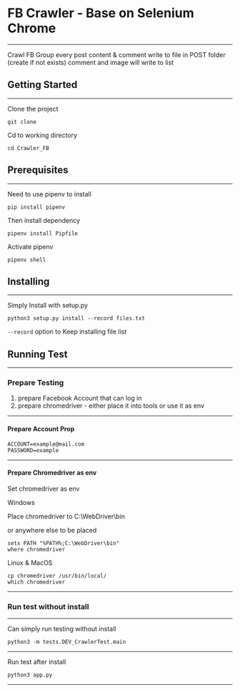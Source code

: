 # FB Crawler - Base on Selenium Chrome

------

Crawl FB Group every post content & comment
write to file in POST folder (create if not exists)
comment and image will write to list


## Getting Started

-----

Clone the project 

`git clone `

Cd to working directory

`cd Crawler_FB`

## Prerequisites

----

Need to use pipenv to install

`pip install pipenv`

Then install dependency

`pipenv install Pipfile`

Activate pipenv

`pipenv shell`

## Installing

---

Simply Install with setup.py

`python3 setup.py install --record files.txt`

`--record` option to Keep installing file list

## Running Test

---

### Prepare Testing 

1. prepare Facebook Account that can log in
2. prepare chromedriver - either place it into tools or use it as env

---

#### Prepare Account Prop
```properties
ACCOUNT=example@mail.com
PASSWORD=example
```

---

#### Prepare Chromedriver as env

Set chromedriver as env

Windows

Place chromedriver to C:\WebDriver\bin

or anywhere else to be placed
```batch
setx PATH "%PATH%;C:\WebDriver\bin"
where chromedriver
```

Linux & MacOS
```shell
cp chromedriver /usr/bin/local/
which chromedriver
```

---

### Run test without install

---

Can simply run testing without install

`python3 -m tests.DEV_CrawlerTest.main`


---

Run test after install

```shell
python3 app.py
```

---
